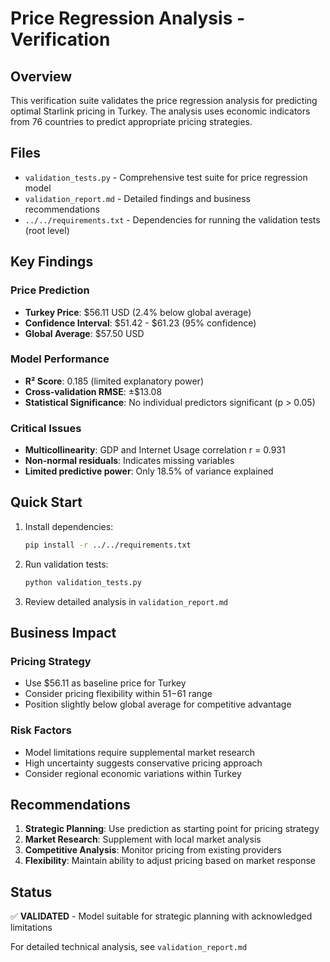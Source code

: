 # Price Regression Analysis - Verification

## Overview

This verification suite validates the price regression analysis for predicting optimal Starlink pricing in Turkey. The analysis uses economic indicators from 76 countries to predict appropriate pricing strategies.

## Files

- `validation_tests.py` - Comprehensive test suite for price regression model
- `validation_report.md` - Detailed findings and business recommendations
- `../../requirements.txt` - Dependencies for running the validation tests (root level)

## Key Findings

### Price Prediction
- **Turkey Price**: $56.11 USD (2.4% below global average)
- **Confidence Interval**: $51.42 - $61.23 (95% confidence)
- **Global Average**: $57.50 USD

### Model Performance
- **R² Score**: 0.185 (limited explanatory power)
- **Cross-validation RMSE**: ±$13.08
- **Statistical Significance**: No individual predictors significant (p > 0.05)

### Critical Issues
- **Multicollinearity**: GDP and Internet Usage correlation r = 0.931
- **Non-normal residuals**: Indicates missing variables
- **Limited predictive power**: Only 18.5% of variance explained

## Quick Start

1. Install dependencies:
   ```bash
   pip install -r ../../requirements.txt
   ```

2. Run validation tests:
   ```bash
   python validation_tests.py
   ```

3. Review detailed analysis in `validation_report.md`

## Business Impact

### Pricing Strategy
- Use $56.11 as baseline price for Turkey
- Consider pricing flexibility within $51-$61 range
- Position slightly below global average for competitive advantage

### Risk Factors
- Model limitations require supplemental market research
- High uncertainty suggests conservative pricing approach
- Consider regional economic variations within Turkey

## Recommendations

1. **Strategic Planning**: Use prediction as starting point for pricing strategy
2. **Market Research**: Supplement with local market analysis
3. **Competitive Analysis**: Monitor pricing from existing providers
4. **Flexibility**: Maintain ability to adjust pricing based on market response

## Status

✅ **VALIDATED** - Model suitable for strategic planning with acknowledged limitations

For detailed technical analysis, see `validation_report.md` 